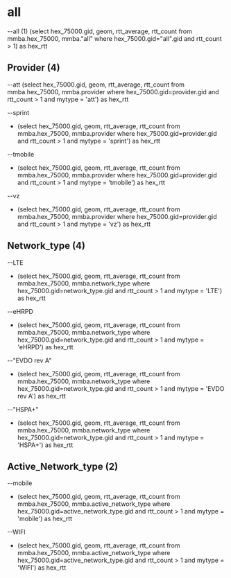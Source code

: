 all
===
--all (1)
(select  hex_75000.gid, geom, rtt_average, rtt_count from mmba.hex_75000, mmba.\"all\" where hex_75000.gid=\"all\".gid and rtt_count > 1) as hex_rtt


Provider (4)
--------
--att
(select  hex_75000.gid, geom, rtt_average, rtt_count from mmba.hex_75000, mmba.provider where hex_75000.gid=provider.gid and rtt_count > 1 and mytype = 'att') as hex_rtt

--sprint
- (select  hex_75000.gid, geom, rtt_average, rtt_count from mmba.hex_75000, mmba.provider where hex_75000.gid=provider.gid and rtt_count > 1 and mytype = 'sprint') as hex_rtt

--tmobile
- (select  hex_75000.gid, geom, rtt_average, rtt_count from mmba.hex_75000, mmba.provider where hex_75000.gid=provider.gid and rtt_count > 1 and mytype = 'tmobile') as hex_rtt

--vz
- (select  hex_75000.gid, geom, rtt_average, rtt_count from mmba.hex_75000, mmba.provider where hex_75000.gid=provider.gid and rtt_count > 1 and mytype = 'vz') as hex_rtt


Network_type (4)
------------
--LTE
- (select  hex_75000.gid, geom, rtt_average, rtt_count from mmba.hex_75000, mmba.network_type where hex_75000.gid=network_type.gid and rtt_count > 1 and mytype = 'LTE') as hex_rtt

--eHRPD
- (select  hex_75000.gid, geom, rtt_average, rtt_count from mmba.hex_75000, mmba.network_type where hex_75000.gid=network_type.gid and rtt_count > 1 and mytype = 'eHRPD') as hex_rtt

--"EVDO rev A"
- (select  hex_75000.gid, geom, rtt_average, rtt_count from mmba.hex_75000, mmba.network_type where hex_75000.gid=network_type.gid and rtt_count > 1 and mytype = 'EVDO rev A') as hex_rtt

--"HSPA+"
- (select  hex_75000.gid, geom, rtt_average, rtt_count from mmba.hex_75000, mmba.network_type where hex_75000.gid=network_type.gid and rtt_count > 1 and mytype = 'HSPA+') as hex_rtt


Active_Network_type (2)
------------
--mobile
- (select  hex_75000.gid, geom, rtt_average, rtt_count from mmba.hex_75000, mmba.active_network_type where hex_75000.gid=active_network_type.gid and rtt_count > 1 and mytype = 'mobile') as hex_rtt

--WIFI
- (select  hex_75000.gid, geom, rtt_average, rtt_count from mmba.hex_75000, mmba.active_network_type where hex_75000.gid=active_network_type.gid and rtt_count > 1 and mytype = 'WIFI') as hex_rtt
